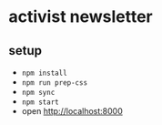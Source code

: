 # activist newsletter


## setup

* `npm install`
* `npm run prep-css`
* `npm sync`
* `npm start`
* open [http://localhost:8000](http://localhost:8000)
